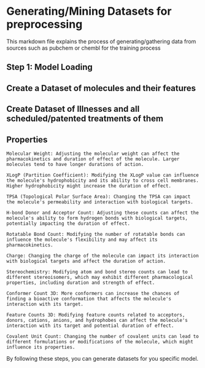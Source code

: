 # Generating/Mining Datasets for preprocessing

This markdown file explains the process of generating/gathering data from sources such as pubchem or chembl for the training process

## Step 1: Model Loading

## Create a Dataset of molecules and their features 

## Create Dataset of Illnesses and all scheduled/patented treatments of them



## Properties 
    Molecular Weight: Adjusting the molecular weight can affect the pharmacokinetics and duration of effect of the molecule. Larger molecules tend to have longer durations of action.

    XLogP (Partition Coefficient): Modifying the XLogP value can influence the molecule's hydrophobicity and its ability to cross cell membranes. Higher hydrophobicity might increase the duration of effect.

    TPSA (Topological Polar Surface Area): Changing the TPSA can impact the molecule's permeability and interaction with biological targets.

    H-bond Donor and Acceptor Count: Adjusting these counts can affect the molecule's ability to form hydrogen bonds with biological targets, potentially impacting the duration of effect.

    Rotatable Bond Count: Modifying the number of rotatable bonds can influence the molecule's flexibility and may affect its pharmacokinetics.

    Charge: Changing the charge of the molecule can impact its interaction with biological targets and affect the duration of action.

    Stereochemistry: Modifying atom and bond stereo counts can lead to different stereoisomers, which may exhibit different pharmacological properties, including duration and strength of effect.

    Conformer Count 3D: More conformers can increase the chances of finding a bioactive conformation that affects the molecule's interaction with its target.

    Feature Counts 3D: Modifying feature counts related to acceptors, donors, cations, anions, and hydrophobes can affect the molecule's interaction with its target and potential duration of effect.

    Covalent Unit Count: Changing the number of covalent units can lead to different formulations or modifications of the molecule, which might influence its properties.




By following these steps, you can generate datasets for you specific model.

